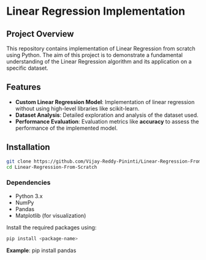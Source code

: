 # Linear Regression Implementation

## Project Overview

This repository contains implementation of Linear Regression from scratch using Python. The aim of this project is to demonstrate a fundamental understanding of the Linear Regression algorithm and its application on a specific dataset.

## Features

- **Custom Linear Regression Model**: Implementation of linear regression without using high-level libraries like scikit-learn.
- **Dataset Analysis**: Detailed exploration and analysis of the dataset used.
- **Performance Evaluation**: Evaluation metrics like **accuracy** to assess the performance of the implemented model.

## Installation

```bash
git clone https://github.com/Vijay-Reddy-Pininti/Linear-Regression-From-Scratch
cd Linear-Regression-From-Scratch
```


### Dependencies

- Python 3.x
- NumPy
- Pandas
- Matplotlib (for visualization)

Install the required packages using:

```bash
pip install <package-name>
```
**Example**: pip install pandas